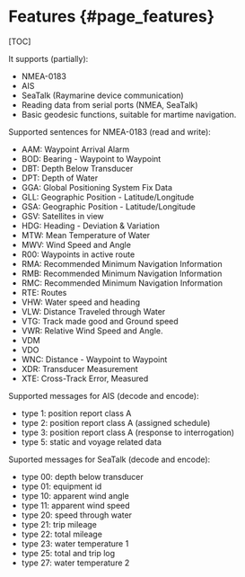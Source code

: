 Features {#page_features}
========

[TOC]

It supports (partially):
- NMEA-0183
- AIS
- SeaTalk (Raymarine device communication)
- Reading data from serial ports (NMEA, SeaTalk)
- Basic geodesic functions, suitable for martime navigation.

Supported sentences for NMEA-0183 (read and write):
- AAM: Waypoint Arrival Alarm
- BOD: Bearing - Waypoint to Waypoint
- DBT: Depth Below Transducer
- DPT: Depth of Water
- GGA: Global Positioning System Fix Data
- GLL: Geographic Position - Latitude/Longitude
- GSA: Geographic Position - Latitude/Longitude
- GSV: Satellites in view
- HDG: Heading - Deviation & Variation
- MTW: Mean Temperature of Water
- MWV: Wind Speed and Angle
- R00: Waypoints in active route
- RMA: Recommended Minimum Navigation Information
- RMB: Recommended Minimum Navigation Information
- RMC: Recommended Minimum Navigation Information
- RTE: Routes
- VHW: Water speed and heading
- VLW: Distance Traveled through Water
- VTG: Track made good and Ground speed
- VWR: Relative Wind Speed and Angle.
- VDM
- VDO
- WNC: Distance - Waypoint to Waypoint
- XDR: Transducer Measurement
- XTE: Cross-Track Error, Measured

Supported messages for AIS (decode and encode):
- type 1: position report class A
- type 2: position report class A (assigned schedule)
- type 3: position report class A (response to interrogation)
- type 5: static and voyage related data

Suported messages for SeaTalk (decode and encode):
- type 00: depth below transducer
- type 01: equipment id
- type 10: apparent wind angle
- type 11: apparent wind speed
- type 20: speed through water
- type 21: trip mileage
- type 22: total mileage
- type 23: water temperature 1
- type 25: total and trip log
- type 27: water temperature 2

